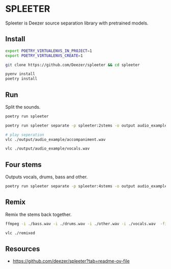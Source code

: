 # SPLEETER

Spleeter is Deezer source separation library with pretrained models.  

## Install

```sh
export POETRY_VIRTUALENVS_IN_PROJECT=1
export POETRY_VIRTUALENVS_CREATE=1

git clone https://github.com/Deezer/spleeter && cd spleeter

pyenv install
poetry install
```

## Run

Split the sounds.  

```sh
poetry run spleeter

poetry run spleeter separate -p spleeter:2stems -o output audio_example.mp3

# play seperation
vlc ./output/audio_example/accompaniment.wav 

vlc ./output/audio_example/vocals.wav 
```

## Four stems

Outputs vocals, drums, bass and other.  

```sh
poetry run spleeter separate -p spleeter:4stems -o output audio_example.mp3
```

## Remix

Remix the stems back together.  

```sh
ffmpeg -i ./bass.wav -i ./drums.wav -i ./other.wav -i ./vocals.wav  -filter_complex amix=inputs=4:duration=shortest ./remixed.mp3

vlc ./remixed
```

## Resources

* https://github.com/deezer/spleeter?tab=readme-ov-file
